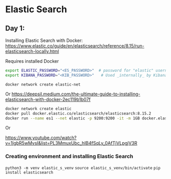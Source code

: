 # Elastic Search

## Day 1:

Installing Elastic Search with Docker:
https://www.elastic.co/guide/en/elasticsearch/reference/8.15/run-elasticsearch-locally.html

Requires installed Docker

```bash
export ELASTIC_PASSWORD="<ES_PASSWORD>"  # password for "elastic" username
export KIBANA_PASSWORD="<KIB_PASSWORD>"   # Used _internally_ by Kibana, must be at least 6 characters long
```

`docker network create elastic-net`

Or
https://deepsil.medium.com/the-ultimate-guide-to-installing-elasticsearch-with-docker-2ec119b1b07f

```bash
docker network create elastic
docker pull docker.elastic.co/elasticsearch/elasticsearch:8.15.2
docker run --name es1 --net elastic -p 9200:9200 -it -m 1GB docker.elastic.co/elasticsearch/elasticsearch:8.15.2
```
Or 

https://www.youtube.com/watch?v=1lgbR5wMvsI&list=PL3MmuxUbc_hIB4fSqLy_0AfTjVLpgjV3R

### Creating environment and installing Elastic Search

`python3 -m venv elastic_s_venv`
`source elastic_s_venv/bin/activate`
`pip install elasticsearch`
